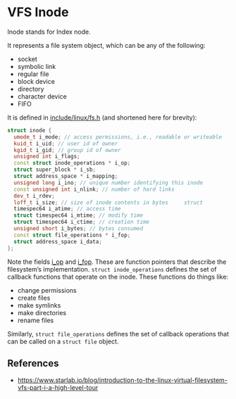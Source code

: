 # VFS Inode

Inode stands for Index node.

It represents a file system object, which can be any of the following:
- socket
- symbolic link
- regular file
- block device
- directory
- character device
- FIFO

It is defined in [include/linux/fs.h](https://elixir.bootlin.com/linux/v5.7-rc4/source/include/linux/fs.h#L633) (and shortened here for brevity):

```cpp
struct inode {
  umode_t i_mode; // access permissions, i.e., readable or writeable
  kuid_t i_uid; // user id of owner
  kgid_t i_gid; // group id of owner
  unsigned int i_flags;
  const struct inode_operations * i_op;
  struct super_block * i_sb;
  struct address_space * i_mapping;
  unsigned long i_ino; // unique number identifying this inode
  const unsigned int i_nlink; // number of hard links
  dev_t i_rdev;
  loff_t i_size; // size of inode contents in bytes     struct
  timespec64 i_atime; // access time
  struct timespec64 i_mtime; // modify time
  struct timespec64 i_ctime; // creation time
  unsigned short i_bytes; // bytes consumed
  const struct file_operations * i_fop;
  struct address_space i_data;
};
```

Note the fields [i_op](https://elixir.bootlin.com/linux/v5.7-rc4/source/include/linux/fs.h#L1868) and [i_fop](https://elixir.bootlin.com/linux/v5.7-rc4/source/include/linux/fs.h#L1826). These are function pointers that describe the filesystem’s implementation. `struct inode_operations` defines the set of callback functions that operate on the inode. These functions do things like:

- change permissions
- create files
- make symlinks
- make directories
- rename files

Similarly, `struct file_operations` defines the set of callback operations that can be called on a `struct file` object.

## References

- https://www.starlab.io/blog/introduction-to-the-linux-virtual-filesystem-vfs-part-i-a-high-level-tour
